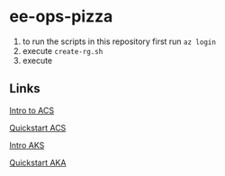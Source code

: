 # ee-ops-pizza

1. to run the scripts in this repository first run `az login`
2. execute `create-rg.sh`
3. execute 

## Links

[Intro to ACS](https://docs.microsoft.com/en-us/azure/container-service/kubernetes/container-service-intro-kubernetes)

[Quickstart ACS](https://docs.microsoft.com/en-us/azure/container-service/kubernetes/container-service-kubernetes-walkthrough)

[Intro AKS](https://docs.microsoft.com/en-us/azure/aks/intro-kubernetes)

[Quickstart AKA](https://docs.microsoft.com/en-us/azure/aks/kubernetes-walkthrough)
